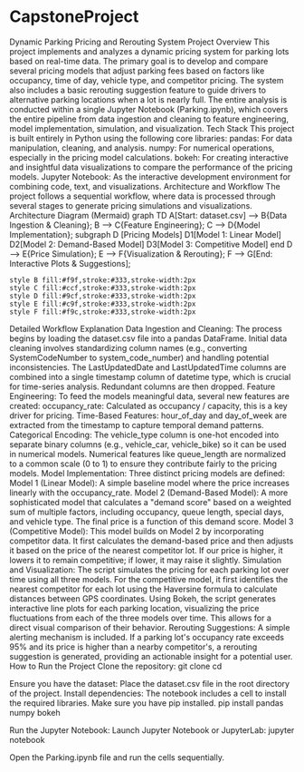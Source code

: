 # CapstoneProject
Dynamic Parking Pricing and Rerouting System
Project Overview
This project implements and analyzes a dynamic pricing system for parking lots based on real-time data. The primary goal is to develop and compare several pricing models that adjust parking fees based on factors like occupancy, time of day, vehicle type, and competitor pricing. The system also includes a basic rerouting suggestion feature to guide drivers to alternative parking locations when a lot is nearly full.
The entire analysis is conducted within a single Jupyter Notebook (Parking.ipynb), which covers the entire pipeline from data ingestion and cleaning to feature engineering, model implementation, simulation, and visualization.
Tech Stack
This project is built entirely in Python using the following core libraries:
pandas: For data manipulation, cleaning, and analysis.
numpy: For numerical operations, especially in the pricing model calculations.
bokeh: For creating interactive and insightful data visualizations to compare the performance of the pricing models.
Jupyter Notebook: As the interactive development environment for combining code, text, and visualizations.
Architecture and Workflow
The project follows a sequential workflow, where data is processed through several stages to generate pricing simulations and visualizations.
Architecture Diagram (Mermaid)
graph TD
    A[Start: dataset.csv] --> B{Data Ingestion & Cleaning};
    B --> C{Feature Engineering};
    C --> D{Model Implementation};
    subgraph D [Pricing Models]
        D1[Model 1: Linear Model]
        D2[Model 2: Demand-Based Model]
        D3[Model 3: Competitive Model]
    end
    D --> E{Price Simulation};
    E --> F{Visualization & Rerouting};
    F --> G[End: Interactive Plots & Suggestions];

    style B fill:#f9f,stroke:#333,stroke-width:2px
    style C fill:#ccf,stroke:#333,stroke-width:2px
    style D fill:#9cf,stroke:#333,stroke-width:2px
    style E fill:#c9f,stroke:#333,stroke-width:2px
    style F fill:#f9c,stroke:#333,stroke-width:2px


Detailed Workflow Explanation
Data Ingestion and Cleaning:
The process begins by loading the dataset.csv file into a pandas DataFrame.
Initial data cleaning involves standardizing column names (e.g., converting SystemCodeNumber to system_code_number) and handling potential inconsistencies.
The LastUpdatedDate and LastUpdatedTime columns are combined into a single timestamp column of datetime type, which is crucial for time-series analysis. Redundant columns are then dropped.
Feature Engineering:
To feed the models meaningful data, several new features are created:
occupancy_rate: Calculated as occupancy / capacity, this is a key driver for pricing.
Time-Based Features: hour_of_day and day_of_week are extracted from the timestamp to capture temporal demand patterns.
Categorical Encoding: The vehicle_type column is one-hot encoded into separate binary columns (e.g., vehicle_car, vehicle_bike) so it can be used in numerical models.
Numerical features like queue_length are normalized to a common scale (0 to 1) to ensure they contribute fairly to the pricing models.
Model Implementation:
Three distinct pricing models are defined:
Model 1 (Linear Model): A simple baseline model where the price increases linearly with the occupancy_rate.
Model 2 (Demand-Based Model): A more sophisticated model that calculates a "demand score" based on a weighted sum of multiple factors, including occupancy, queue length, special days, and vehicle type. The final price is a function of this demand score.
Model 3 (Competitive Model): This model builds on Model 2 by incorporating competitor data. It first calculates the demand-based price and then adjusts it based on the price of the nearest competitor lot. If our price is higher, it lowers it to remain competitive; if lower, it may raise it slightly.
Simulation and Visualization:
The script simulates the pricing for each parking lot over time using all three models.
For the competitive model, it first identifies the nearest competitor for each lot using the Haversine formula to calculate distances between GPS coordinates.
Using Bokeh, the script generates interactive line plots for each parking location, visualizing the price fluctuations from each of the three models over time. This allows for a direct visual comparison of their behavior.
Rerouting Suggestions:
A simple alerting mechanism is included. If a parking lot's occupancy rate exceeds 95% and its price is higher than a nearby competitor's, a rerouting suggestion is generated, providing an actionable insight for a potential user.
How to Run the Project
Clone the repository:
git clone <your-repository-url>
cd <repository-directory>


Ensure you have the dataset:
Place the dataset.csv file in the root directory of the project.
Install dependencies:
The notebook includes a cell to install the required libraries. Make sure you have pip installed.
pip install pandas numpy bokeh


Run the Jupyter Notebook:
Launch Jupyter Notebook or JupyterLab:
jupyter notebook


Open the Parking.ipynb file and run the cells sequentially.

